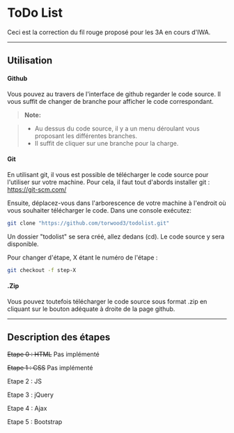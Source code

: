 ToDo List
===================

Ceci est la correction du fil rouge proposé pour les 3A en cours d'IWA.

----------


Utilisation
-------------

#### <i class="icon-folder-open"></i> Github
Vous pouvez au travers de l'interface de github regarder le code source.
Il vous suffit de changer de branche pour afficher le code correspondant.

> **Note:**

> - Au dessus du code source, il y a un menu déroulant vous proposant les différentes branches.
> - Il suffit de cliquer sur une branche pour la charge.


#### <i class="icon-refresh"></i> Git

En utilisant git, il vous est possible de télécharger le code source pour l'utiliser sur votre machine. Pour cela, il faut tout d'abords installer git : https://git-scm.com/

Ensuite, déplacez-vous dans l'arborescence de votre machine à l'endroit où vous souhaiter télécharger le code. 
Dans une console exécutez: 
```bash
git clone "https://github.com/torwood3/todolist.git"
```
Un dossier "todolist" se sera créé, allez dedans (cd).
Le code source y sera disponible.

Pour changer d'étape, X étant le numéro de l'étape : 
```bash
git checkout -f step-X 
```

#### <i class="icon-file"></i> .Zip

Vous pouvez toutefois télécharger le code source sous format .zip en cliquant sur le bouton adéquate à droite de la page github.

----------


Description des étapes
-------------------
~~Etape 0 : HTML~~ Pas implémenté

~~Etape 1 : CSS~~ Pas implémenté

Etape 2 : JS 

Etape 3 : jQuery 

Etape 4 : Ajax 

Etape 5 : Bootstrap 


